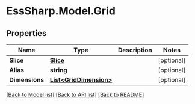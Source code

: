 # EssSharp.Model.Grid

## Properties

Name | Type | Description | Notes
------------ | ------------- | ------------- | -------------
**Slice** | [**Slice**](Slice.md) |  | [optional] 
**Alias** | **string** |  | [optional] 
**Dimensions** | [**List&lt;GridDimension&gt;**](GridDimension.md) |  | [optional] 

[[Back to Model list]](../README.md#documentation-for-models) [[Back to API list]](../README.md#documentation-for-api-endpoints) [[Back to README]](../README.md)

